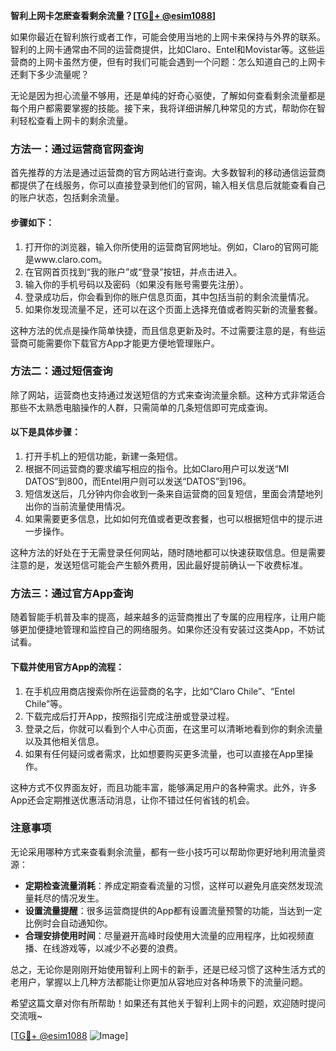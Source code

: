 **智利上网卡怎麽查看剩余流量？[[TG💪+ @esim1088](https://t.me/s/esim1088)]**

如果你最近在智利旅行或者工作，可能会使用当地的上网卡来保持与外界的联系。智利的上网卡通常由不同的运营商提供，比如Claro、Entel和Movistar等。这些运营商的上网卡虽然方便，但有时我们可能会遇到一个问题：怎么知道自己的上网卡还剩下多少流量呢？

无论是因为担心流量不够用，还是单纯的好奇心驱使，了解如何查看剩余流量都是每个用户都需要掌握的技能。接下来，我将详细讲解几种常见的方式，帮助你在智利轻松查看上网卡的剩余流量。

### 方法一：通过运营商官网查询

首先推荐的方法是通过运营商的官方网站进行查询。大多数智利的移动通信运营商都提供了在线服务，你可以直接登录到他们的官网，输入相关信息后就能查看自己的账户状态，包括剩余流量。

#### 步骤如下：
1. 打开你的浏览器，输入你所使用的运营商官网地址。例如，Claro的官网可能是www.claro.com。
2. 在官网首页找到“我的账户”或“登录”按钮，并点击进入。
3. 输入你的手机号码以及密码（如果没有账号需要先注册）。
4. 登录成功后，你会看到你的账户信息页面，其中包括当前的剩余流量情况。
5. 如果你发现流量不足，还可以在这个页面上选择充值或者购买新的流量套餐。

这种方法的优点是操作简单快捷，而且信息更新及时。不过需要注意的是，有些运营商可能需要你下载官方App才能更方便地管理账户。

### 方法二：通过短信查询

除了网站，运营商也支持通过发送短信的方式来查询流量余额。这种方式非常适合那些不太熟悉电脑操作的人群，只需简单的几条短信即可完成查询。

#### 以下是具体步骤：
1. 打开手机上的短信功能，新建一条短信。
2. 根据不同运营商的要求编写相应的指令。比如Claro用户可以发送“MI DATOS”到800，而Entel用户则可以发送“DATOS”到196。
3. 短信发送后，几分钟内你会收到一条来自运营商的回复短信，里面会清楚地列出你的当前流量使用情况。
4. 如果需要更多信息，比如如何充值或者更改套餐，也可以根据短信中的提示进一步操作。

这种方法的好处在于无需登录任何网站，随时随地都可以快速获取信息。但是需要注意的是，发送短信可能会产生额外费用，因此最好提前确认一下收费标准。

### 方法三：通过官方App查询

随着智能手机普及率的提高，越来越多的运营商推出了专属的应用程序，让用户能够更加便捷地管理和监控自己的网络服务。如果你还没有安装过这类App，不妨试试看。

#### 下载并使用官方App的流程：
1. 在手机应用商店搜索你所在运营商的名字，比如“Claro Chile”、“Entel Chile”等。
2. 下载完成后打开App，按照指引完成注册或登录过程。
3. 登录之后，你就可以看到个人中心页面，在这里可以清晰地看到你的剩余流量以及其他相关信息。
4. 如果有任何疑问或者需求，比如想要购买更多流量，也可以直接在App里操作。

这种方式不仅界面友好，而且功能丰富，能够满足用户的各种需求。此外，许多App还会定期推送优惠活动消息，让你不错过任何省钱的机会。

### 注意事项

无论采用哪种方式来查看剩余流量，都有一些小技巧可以帮助你更好地利用流量资源：

- **定期检查流量消耗**：养成定期查看流量的习惯，这样可以避免月底突然发现流量耗尽的情况发生。
- **设置流量提醒**：很多运营商提供的App都有设置流量预警的功能，当达到一定比例时会自动通知你。
- **合理安排使用时间**：尽量避开高峰时段使用大流量的应用程序，比如视频直播、在线游戏等，以减少不必要的浪费。

总之，无论你是刚刚开始使用智利上网卡的新手，还是已经习惯了这种生活方式的老用户，掌握以上几种方法都能让你更加从容地应对各种场景下的流量问题。

希望这篇文章对你有所帮助！如果还有其他关于智利上网卡的问题，欢迎随时提问交流哦~

[[TG💪+ @esim1088](https://t.me/s/esim1088) ![Image](https://i.postimg.cc/4NQfJmqS/Snipaste-2025-05-13-00-14-12.png)]